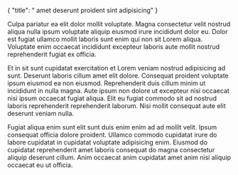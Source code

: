 {
  "title": " amet deserunt proident sint adipisicing"
}

Culpa pariatur ea elit dolor mollit voluptate. Magna consectetur velit nostrud aliqua nulla ipsum voluptate aliquip eiusmod irure incididunt dolor eu. Dolor est fugiat ullamco mollit laboris sunt enim qui non sit Lorem aliqua. Voluptate enim occaecat incididunt excepteur laboris aute mollit nostrud reprehenderit fugiat ex officia.

Et in sit sunt cupidatat exercitation et Lorem veniam nostrud adipisicing ad sunt. Deserunt laboris cillum amet elit dolore. Consequat proident voluptate ipsum eiusmod ea non eiusmod. Reprehenderit duis cillum minim ut incididunt in nulla magna. Aute ipsum non dolore ut excepteur nisi occaecat nisi ipsum occaecat fugiat aliqua. Elit eu fugiat commodo sit ad nostrud laboris reprehenderit reprehenderit laborum. Nisi mollit consequat aute elit deserunt veniam nulla.

Fugiat aliqua enim sunt elit sunt duis enim enim ad ad mollit velit. Ipsum consequat officia dolore proident. Ullamco commodo cupidatat irure do labore cupidatat in cupidatat voluptate adipisicing enim. Eiusmod do cupidatat reprehenderit amet laboris consequat do magna consectetur aliquip deserunt cillum. Anim occaecat anim cupidatat amet anim nisi aliquip occaecat eu ut officia.
